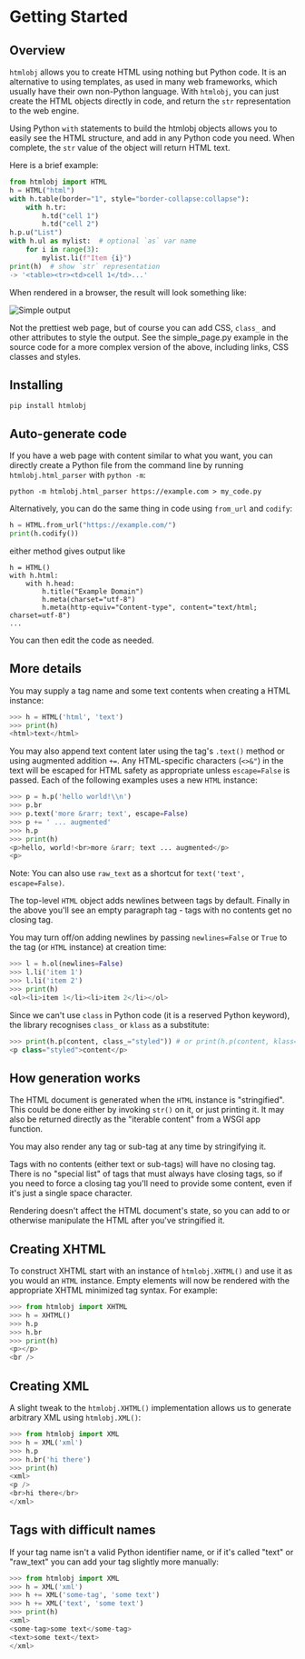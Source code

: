 # Getting Started

## Overview

`htmlobj` allows you to create HTML using nothing but Python code.  It is an alternative to using templates, as used in many web frameworks, which usually have their own non-Python language.  With `htmlobj`, you can just create the HTML objects directly in code, and return the `str` representation to the web engine.

Using Python `with` statements to build the htmlobj objects allows you to easily see the HTML structure, and add in any Python code you need. When complete, the `str` value of the object will return HTML text.

Here is a brief example:

``` py
from htmlobj import HTML
h = HTML("html")
with h.table(border="1", style="border-collapse:collapse"):
    with h.tr:
        h.td("cell 1")
        h.td("cell 2")
h.p.u("List")
with h.ul as mylist:  # optional `as` var name
    for i in range(3):
        mylist.li(f"Item {i}")
print(h)  # show `str` representation
-> '<table><tr><td>cell 1</td>...'
```

When rendered in a browser, the result will look something like:

![Simple output](img/simple_ex.png)

Not the prettiest web page, but of course you can add CSS, `class_` and other attributes to style the output.  See the simple_page.py example in the source code for a more complex version of the above, including links, CSS classes and styles.


## Installing


```
pip install htmlobj
```

## Auto-generate code

If you have a web page with content similar to what you want, you can directly create a Python file from the command line by running `htmlobj.html_parser` with `python -m`:

```
python -m htmlobj.html_parser https://example.com > my_code.py
```

Alternatively, you can do the same thing in code using `from_url` and `codify`:

``` py
h = HTML.from_url("https://example.com/")
print(h.codify())
```

either method gives output like

```
h = HTML()
with h.html:
    with h.head:
        h.title("Example Domain")
        h.meta(charset="utf-8")
        h.meta(http-equiv="Content-type", content="text/html; charset=utf-8")
...
```

You can then edit the code as needed.


## More details

You may supply a tag name and some text contents when creating a HTML
instance:

``` py
>>> h = HTML('html', 'text')
>>> print(h)
<html>text</html>
```

You may also append text content later using the tag's ``.text()`` method
or using augmented addition ``+=``. Any HTML-specific characters (``<>&"``)
in the text will be escaped for HTML safety as appropriate unless
``escape=False`` is passed. Each of the following examples uses a new
``HTML`` instance:

``` py
>>> p = h.p('hello world!\\n')
>>> p.br
>>> p.text('more &rarr; text', escape=False)
>>> p += ' ... augmented'
>>> h.p
>>> print(h)
<p>hello, world!<br>more &rarr; text ... augmented</p>
<p>
```

Note: You can also use `raw_text` as a shortcut for `text('text', escape=False)`.

The top-level ``HTML`` object adds newlines between tags by
default. Finally in the above you'll see an empty paragraph tag - tags with
no contents get no closing tag.

You may turn off/on adding newlines by passing ``newlines=False`` or
``True`` to the tag (or ``HTML`` instance) at creation time:

``` py
>>> l = h.ol(newlines=False)
>>> l.li('item 1')
>>> l.li('item 2')
>>> print(h)
<ol><li>item 1</li><li>item 2</li></ol>
```

Since we can't use ``class`` in Python code (it is a reserved Python keyword), the library recognises ``class_`` or ``klass`` as a substitute:

``` py
>>> print(h.p(content, class_="styled")) # or print(h.p(content, klass="styled"))
<p class="styled">content</p>
```

How generation works
--------------------

The HTML document is generated when the ``HTML`` instance is "stringified".
This could be done either by invoking ``str()`` on it, or just printing it.
It may also be returned directly as the "iterable content" from a WSGI app
function.

You may also render any tag or sub-tag at any time by stringifying it.

Tags with no contents (either text or sub-tags) will have no closing tag.
There is no "special list" of tags that must always have closing tags, so
if you need to force a closing tag you'll need to provide some content,
even if it's just a single space character.

Rendering doesn't affect the HTML document's state, so you can add to or
otherwise manipulate the HTML after you've stringified it.


Creating XHTML
--------------

To construct XHTML start with an instance of ``htmlobj.XHTML()`` and use it
as you would an ``HTML`` instance. Empty elements will now be rendered
with the appropriate XHTML minimized tag syntax. For example:

``` py
>>> from htmlobj import XHTML
>>> h = XHTML()
>>> h.p
>>> h.br
>>> print(h)
<p></p>
<br />
```

Creating XML
------------

A slight tweak to the ``htmlobj.XHTML()`` implementation allows us to generate
arbitrary XML using ``htmlobj.XML()``:

``` py
>>> from htmlobj import XML
>>> h = XML('xml')
>>> h.p
>>> h.br('hi there')
>>> print(h)
<xml>
<p />
<br>hi there</br>
</xml>
```

Tags with difficult names
-------------------------

If your tag name isn't a valid Python identifier name, or if it's called
"text" or "raw_text" you can add your tag slightly more manually:

``` py
>>> from htmlobj import XML
>>> h = XML('xml')
>>> h += XML('some-tag', 'some text')
>>> h += XML('text', 'some text')
>>> print(h)
<xml>
<some-tag>some text</some-tag>
<text>some text</text>
</xml>
```